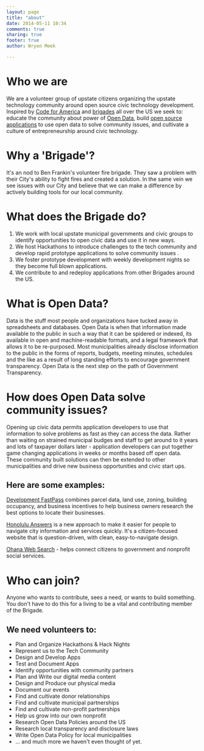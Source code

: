 ```yaml
---
layout: page
title: "about"
date: 2014-05-11 10:34
comments: true
sharing: true
footer: true
author: Wryen Meek

---
```


# Who we are
We are a volunteer group of upstate citizens organizing the upstate technology community around open source civic technology development. Inspired by [Code for America](codeforamerica.org) and [brigades](http://codeforamerica.org/brigade/) all over the US we seek to: educate the community about power of [Open Data](https://okfn.org/opendata/), build [open source applications](http://codeforamerica.org/apps/) to use open data to solve community issues, and cultivate a culture of entrepreneurship around civic technology.

# Why a 'Brigade'?
It's an nod to Ben Frankin's volunteer fire brigade. They saw a problem with their City's ability to fight fires and created a solution. In the same vein we see issues with our City and believe that we can make a difference by actively building tools for our local community.


# What does the Brigade do?
1. We work with local upstate municipal governments and civic groups to identify opportunities to open civic data and use it in new ways.
2. We host Hackathons to introduce challenges to the tech community and develop rapid prototype applications to solve community issues .
3. We foster prototype development with weekly development nights so they become full blown applications.
4. We contribute to and redeploy applications from other Brigades around the US.

# What is Open Data?
Data is the stuff most people and organizations have tucked away in spreadsheets and databases. Open Data is when that information made available to the public in such a way that it can be spidered or indexed, its available in open and machine-readable formats, and a legal framework that allows it to be re-purposed. Most municipalities already disclose information to the public in the forms of reports, budgets, meeting minutes, schedules and the like as a result of long standing efforts to encourage government transparency. Open Data is the next step on the path of Government Transparency.

# How does Open Data solve community issues?
Opening up civic data permits application developers to use that information to solve problems as fast as they can access the data. Rather than waiting on strained municipal budges and staff to get around to it years and lots of taxpayer dollars later - application developers can put together game changing applications in weeks or months based off open data. These community built solutions can then be extended to other municipalities and drive new business opportunities and civic start ups.

## Here are some examples:

[Development FastPass](http://lv-fastpass.herokuapp.com/) combines parcel data, land use, zoning, building occupancy, and business incentives to help business owners research the best options to locate their businesses.

[Honolulu Answers](http://answers.honolulu.gov/) is a new approach to make it easier for people to navigate city information and services quickly. It's a citizen-focused website that is question-driven, with clean, easy-to-navigate design.

[Ohana Web Search](http://ohanapi.org/) - helps connect citizens to government and nonprofit social services.

# Who can join?
Anyone who wants to contribute, sees a need, or wants to build something. You don't have to do this for a living to be a vital and contributing member of the Brigade.

## We need volunteers to:

  * Plan and Organize Hackathons & Hack Nights
  * Represent us to the Tech Community
  * Design and Develop Apps
  * Test and Document Apps
  * Identify opportunities with community partners
  * Plan and Write our digital media content
  * Design and Produce our physical media
  * Document our events
  * Find and cultivate donor relationships
  * Find and cultivate municipal partnerships
  * Find and cultivate non-profit partnerships
  * Help us grow into our own nonprofit
  * Research Open Data Policies around the US
  * Research local transparency and disclosure laws
  * Write Open Data Policy for local municipalities
  * ... and much more we haven't even thought of yet.
